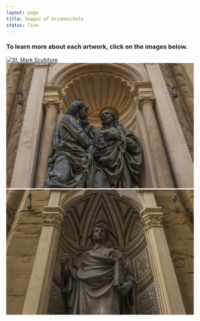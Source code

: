 ```yaml
---
layout: page
title: Images of Orsanmichele
status: live
---
```

<article>
     <h3>To learn more about each artwork, click on the images below.</h3>
<a href="https://florenceasitwas.wlu.edu/art/mark-orsanmichele.html" title="Redirect to St. Mark Sculpture">
    <img src="/assets/images/mark_orsanmichele.png" alt="St. Mark Sculpture" />
<a href="https://florenceasitwas.wlu.edu/art/doubtingthomas.html" title="Redirect to Doubting Thomas Sculpture">
    <img src="/assets/images/doubtingthomas.png" alt="Doubting Thomas Sculpture" />
<a href="https://florenceasitwas.wlu.edu/art/stephen-orsanmichele.html" title="Redirect to St. Stephen Sculpture">
    <img src="/assets/images/stephenorsanmichele.jpg" alt="St. Stephen Sculpture" />
    
